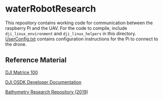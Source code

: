 # waterRobotResearch
This repository contains working code for communication between the raspberry Pi and the UAV.
For the code to compile, include `dji_linux_environment` and `dji_linux_helpers` in this directory. 
[UserConfig.txt](UserConfig.txt) contains configuration instructions for the Pi to connect to the drone.

## Reference Material

[DJI Matrice 100](https://www.dji.com/matrice100)

[DJI OSDK Developer Documentation](https://developer.dji.com/onboard-sdk/documentation/introduction/homepage.html)

[Bathymetry Research Repository (2019)](https://github.com/eabasha/bathymetryPython)
